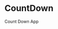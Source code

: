 # CountDown
 Count Down App
         
                        
                                                                                                                                            
                                                                                                       
                                                                                                     
                                                                                         
                                                                             
                                                    
                                 
                       
       
  
   
